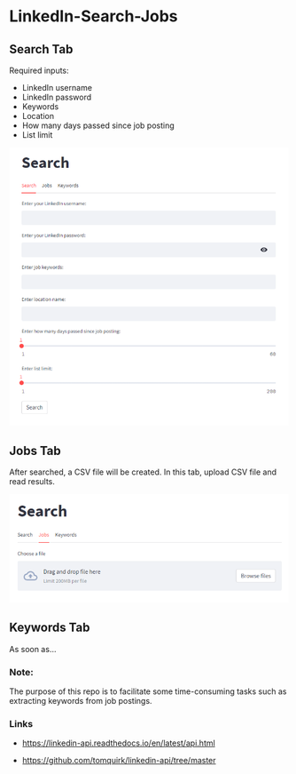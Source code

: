 # LinkedIn-Search-Jobs

## **Search Tab**

Required inputs:
- LinkedIn username
- LinkedIn password
- Keywords
- Location
- How many days passed since job posting
- List limit

![image](/fig/tab1.png)

## **Jobs Tab**

After searched, a CSV file will be created. In this tab, upload CSV file and read results.

![image](/fig/tab2.png)

## **Keywords Tab**

As soon as...

### **Note**: 
The purpose of this repo is to facilitate some time-consuming tasks such as extracting keywords from job postings.
### **Links**
- https://linkedin-api.readthedocs.io/en/latest/api.html

- https://github.com/tomquirk/linkedin-api/tree/master